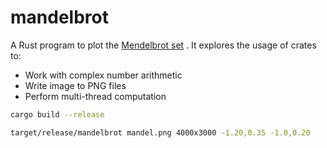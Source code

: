 # mandelbrot

A Rust program to plot the
[Mendelbrot set](https://en.wikipedia.org/wiki/Mandelbrot_set)
. It explores the usage of crates to:

* Work with complex number arithmetic
* Write image to PNG files
* Perform multi-thread computation

```sh
cargo build --release

target/release/mandelbrot mandel.png 4000x3000 -1.20,0.35 -1.0,0.20
```
